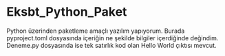 # Eksbt_Python_Paket
Python üzerinden paketleme amaçlı yazılım yapıyorum.
Burada pyproject.toml dosyasında içeriğin ne şekilde bilgiler içerdiğinde değindim.
Deneme.py dosyasında ise tek satırlık kod olan Hello World çıktısı mevcut.